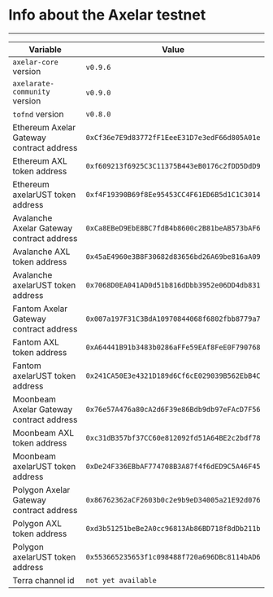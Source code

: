 # Info about the Axelar testnet
-------

Variable  | Value
------------- | -------------
`axelar-core` version | `v0.9.6`
`axelarate-community` version | `v0.9.0`
`tofnd` version | `v0.8.0`
Ethereum Axelar Gateway contract address | `0xCf36e7E9d83772fF1EeeE31D7e3edF66d805A01e`
Ethereum AXL token address | `0xf609213f6925C3C11375B443eB0176c2fDD5DdD9`
Ethereum axelarUST token address | `0xf4F19390B69f8Ee95453CC4F61ED6B5d1C1C3014`
Avalanche Axelar Gateway contract address | `0xCa8EBeD9EbE8BC7fdB4b8600c2B81beAB573bAF6`
Avalanche AXL token address | `0x45aE4960e3B8F30682d83656bd26A69be816aA09`
Avalanche axelarUST token address | `0x7068D0EA041AD0d51b816dDbb3952e06DD4db831`
Fantom Axelar Gateway contract address | `0x007a197F31C3BdA10970844068f6802fbb8779a7`
Fantom AXL token address | `0xA64441B91b3483b0286aFFe59EAf8FeE0F790768`
Fantom axelarUST token address | `0x241CA50E3e4321D189d6Cf6cE029039B562EbB4C`
Moonbeam Axelar Gateway contract address | `0x76e57A476a80cA2d6F39e86Bdb9db97eFAcD7F56`
Moonbeam AXL token address | `0xc31dB357bf37CC60e812092fd51A64BE2c2bdf78`
Moonbeam axelarUST token address | `0xDe24F336EBbAF774708B3A87f4f6dED9C5A46F45`
Polygon Axelar Gateway contract address | `0x86762362aCF2603b0c2e9b9eD34005a21E92d076`
Polygon AXL token address | `0xd3b51251beBe2A0cc96813Ab86BD718f8dDb211b`
Polygon axelarUST token address | `0x553665235653f1c098488f720a696DBc8114bAD6`
Terra channel id | `not yet available`
